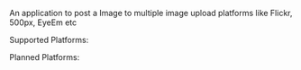 An application to post a Image to multiple image upload platforms like Flickr, 500px, EyeEm etc


Supported Platforms:


Planned Platforms:

